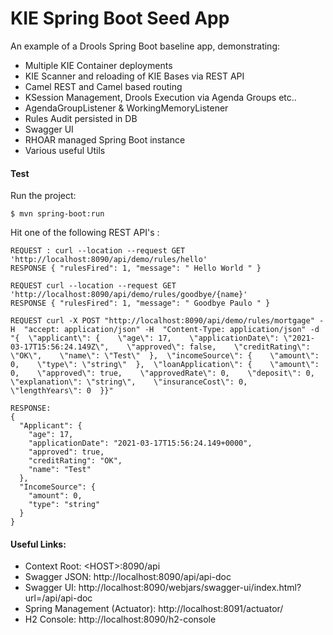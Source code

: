 KIE Spring Boot Seed App
=============================

An example of a Drools Spring Boot baseline app, demonstrating:

- Multiple KIE Container deployments
- KIE Scanner and reloading of KIE Bases via REST API
- Camel REST and Camel based routing
- KSession Management, Drools Execution via Agenda Groups etc..
- AgendaGroupListener & WorkingMemoryListener
- Rules Audit persisted in DB
- Swagger UI
- RHOAR managed Spring Boot instance
- Various useful Utils

#### Test

Run the project: 
```
$ mvn spring-boot:run
```

Hit one of the following REST API's : 

```
REQUEST : curl --location --request GET 'http://localhost:8090/api/demo/rules/hello'
RESPONSE { "rulesFired": 1, "message": " Hello World " }

REQUEST curl --location --request GET 'http://localhost:8090/api/demo/rules/goodbye/{name}'
RESPONSE { "rulesFired": 1, "message": " Goodbye Paulo " }

REQUEST curl -X POST "http://localhost:8090/api/demo/rules/mortgage" -H  "accept: application/json" -H  "Content-Type: application/json" -d "{  \"applicant\": {    \"age\": 17,    \"applicationDate\": \"2021-03-17T15:56:24.149Z\",    \"approved\": false,    \"creditRating\": \"OK\",    \"name\": \"Test\"  },  \"incomeSource\": {    \"amount\": 0,    \"type\": \"string\"  },  \"loanApplication\": {    \"amount\": 0,    \"approved\": true,    \"approvedRate\": 0,    \"deposit\": 0,    \"explanation\": \"string\",    \"insuranceCost\": 0,    \"lengthYears\": 0  }}"

RESPONSE: 
{
  "Applicant": {
    "age": 17,
    "applicationDate": "2021-03-17T15:56:24.149+0000",
    "approved": true,
    "creditRating": "OK",
    "name": "Test"
  },
  "IncomeSource": {
    "amount": 0,
    "type": "string"
  }
}
```

#### Useful Links: 

- Context Root: \<HOST>:8090/api
- Swagger JSON: http://localhost:8090/api/api-doc
- Swagger UI: http://localhost:8090/webjars/swagger-ui/index.html?url=/api/api-doc
- Spring Management (Actuator): http://localhost:8091/actuator/
- H2 Console: http://localhost:8090/h2-console